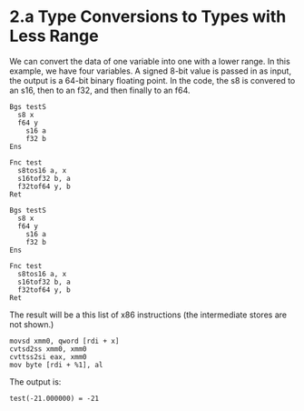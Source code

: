 # 2.a Type Conversions to Types with Less Range

We can convert the data of one variable into one with a lower range. In this example, we have four variables. A signed 8-bit value is passed in as input, the output is a 64-bit binary floating point. In the code, the s8 is convered to an s16, then to an f32, and then finally to an f64.

```
Bgs testS
  s8 x
  f64 y
	s16 a
	f32 b
Ens

Fnc test
  s8tos16 a, x
  s16tof32 b, a
  f32tof64 y, b
Ret
```

```
Bgs testS
  s8 x
  f64 y
	s16 a
	f32 b
Ens

Fnc test
  s8tos16 a, x
  s16tof32 b, a
  f32tof64 y, b
Ret
```

The result will be a this list of x86 instructions (the intermediate stores are not shown.)

```
movsd xmm0, qword [rdi + x]
cvtsd2ss xmm0, xmm0
cvttss2si eax, xmm0
mov byte [rdi + %1], al
```

The output is:

```
test(-21.000000) = -21
```	
